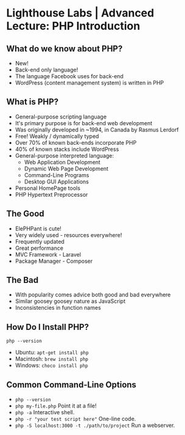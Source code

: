 # Lighthouse Labs | Advanced Lecture: PHP Introduction

## What do we know about PHP?

* New!
* Back-end only language!
* The language Facebook uses for back-end
* WordPress (content management system) is written in PHP

## What is PHP?

* General-purpose scripting language
* It's primary purpose is for back-end web development
* Was originally developed in ~1994, in Canada by Rasmus Lerdorf
* Free! Weakly / dynamically typed
* Over 70% of known back-ends incorporate PHP
* 40% of known stacks include WordPress
* General-purpose interpreted language:
    * Web Application Development
    * Dynamic Web Page Development
    * Command-Line Programs
    * Desktop GUI Applications
* Personal HomePage tools
* PHP Hypertext Preprocessor

## The Good

* ElePHPant is cute!
* Very widely used - resources everywhere!
* Frequently updated
* Great performance
* MVC Framework - Laravel
* Package Manager - Composer

## The Bad

* With popularity comes advice both good and bad everywhere
* Similar goosey goosey nature as JavaScript
* Inconsistencies in function names

## How Do I Install PHP?

`php --version`

* Ubuntu: `apt-get install php`
* Macintosh: `brew install php`
* Windows: `choco install php`

## Common Command-Line Options

* `php --version`
* `php my-file.php` Point it at a file!
* `php -a` Interactive shell.
* `php -r "your test script here"` One-line code.
* `php -S localhost:3000 -t ./path/to/project` Run a webserver.



